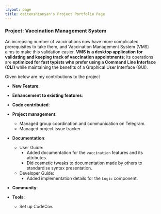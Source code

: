 ```yaml
---
layout: page
title: daitenshionyan's Project Portfolio Page
---
```


### Project: Vaccination Management System

An increasing number of vaccinations now have more complicated prerequisites to take them, and Vaccination Management System (VMS) aims to make this validation easier. **VMS is a desktop application for validating and keeping track of vaccination appointments**; its operations are **optimized for fast typists who prefer using a Command Line Interface (CLI)** while maintaining the benefits of a Graphical User Interface (GUI).

Given below are my contributions to the project

* **New Feature**:

* **Enhancement to existing features**:

* **Code contributed**:

* **Project management**:
  * Managed group coordination and communication on Telegram.
  * Managed project issue tracker.

* **Documentation**:
  * User Guide:
    * Added documentation for the `vaccination` features and its attributes.
    * Did cosmetic tweaks to documentation made by others to standardise syntax presentation.
  * Developer Guide:
    * Added implementation details for the `Logic` component.

* **Community**:

* **Tools**:
  * Set up CodeCov.
